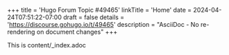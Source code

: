 +++
title = 'Hugo Forum Topic #49465'
linkTitle = 'Home'
date = 2024-04-24T07:51:22-07:00
draft = false
details = 'https://discourse.gohugo.io/t/49465'
description = "AsciiDoc - No re-rendering on document changes"
+++

This is content/_index.adoc
